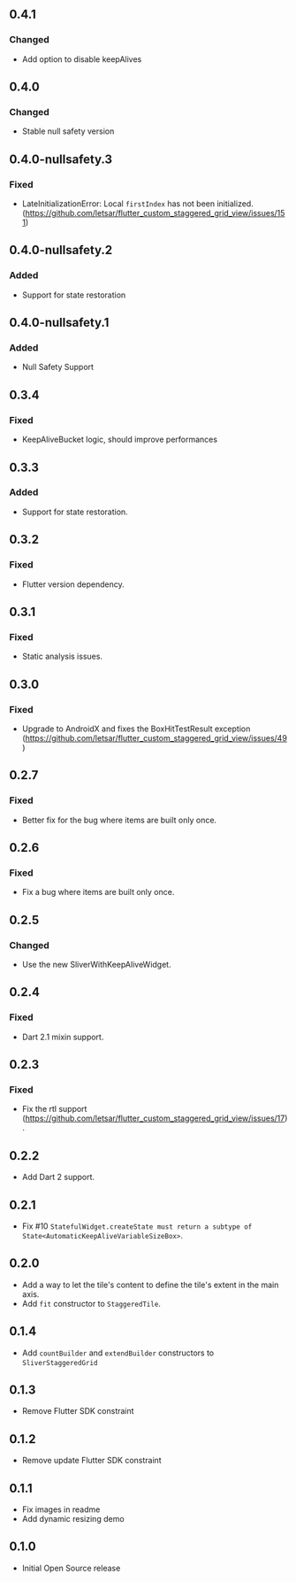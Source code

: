 ## 0.4.1
### Changed
* Add option to disable keepAlives

## 0.4.0
### Changed
* Stable null safety version

## 0.4.0-nullsafety.3
### Fixed
* LateInitializationError: Local `firstIndex` has not been initialized. (https://github.com/letsar/flutter_custom_staggered_grid_view/issues/151)

## 0.4.0-nullsafety.2
### Added
* Support for state restoration

## 0.4.0-nullsafety.1
### Added
* Null Safety Support

## 0.3.4
### Fixed
* KeepAliveBucket logic, should improve performances

## 0.3.3
### Added
* Support for state restoration.

## 0.3.2
### Fixed
* Flutter version dependency.

## 0.3.1
### Fixed
* Static analysis issues.

## 0.3.0
### Fixed
* Upgrade to AndroidX and fixes the BoxHitTestResult exception (https://github.com/letsar/flutter_custom_staggered_grid_view/issues/49)

## 0.2.7
### Fixed
* Better fix for the bug where items are built only once.

## 0.2.6
### Fixed
* Fix a bug where items are built only once.

## 0.2.5
### Changed
* Use the new SliverWithKeepAliveWidget.

## 0.2.4
### Fixed
* Dart 2.1 mixin support.

## 0.2.3
### Fixed
* Fix the rtl support (https://github.com/letsar/flutter_custom_staggered_grid_view/issues/17).

## 0.2.2
* Add Dart 2 support.

## 0.2.1
* Fix #10 `StatefulWidget.createState must return a subtype of State<AutomaticKeepAliveVariableSizeBox>`.

## 0.2.0
* Add a way to let the tile's content to define the tile's extent in the main axis.
* Add `fit` constructor to `StaggeredTile`.

## 0.1.4
* Add `countBuilder` and `extendBuilder` constructors to `SliverStaggeredGrid`

## 0.1.3
* Remove Flutter SDK constraint

## 0.1.2
* Remove update Flutter SDK constraint

## 0.1.1
* Fix images in readme
* Add dynamic resizing demo

## 0.1.0
* Initial Open Source release

